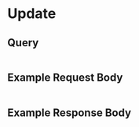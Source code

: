 # Update

## Query

```

```


## Example Request Body

```json

```


## Example Response Body

```json

```